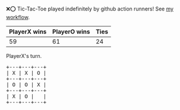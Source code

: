 :x::o: Tic-Tac-Toe played indefinitely by github action runners! See [my workflow](.github/workflows/play.yaml).

|PlayerX wins|PlayerO wins|Ties|
|-|-|-|
|59|61|24|

PlayerX's turn.

<pre>
+---+---+---+
| X | X | O |
+---+---+---+
| O | O | X |
+---+---+---+
| X | O |   |
+---+---+---+
</pre>